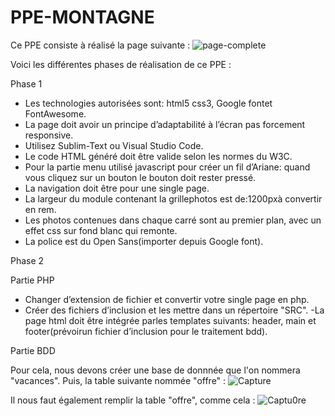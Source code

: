 # PPE-MONTAGNE

Ce PPE consiste à réalisé la page suivante : 
![page-complete](https://user-images.githubusercontent.com/65156750/120105322-bd2c1e00-c158-11eb-84da-0f9b4208da68.jpg)

Voici les différentes phases de réalisation de ce PPE :

Phase 1

 - Les technologies autorisées sont: html5 css3, Google fontet FontAwesome.
 - La page doit avoir un principe d’adaptabilité à l’écran pas forcement responsive.
 - Utilisez Sublim-Text ou Visual Studio Code.
 - Le code HTML généré doit être valide selon les normes du W3C.
 - Pour la partie menu utilisé javascript pour créer un fil d’Ariane: quand vous cliquez sur un bouton le bouton doit rester pressé.
 - La navigation doit être pour une single page.
 - La largeur du module contenant la grillephotos est de:1200pxà convertir en rem.
 - Les photos contenues dans chaque carré sont au premier plan, avec un effet css sur fond blanc qui remonte.
 - La police est du Open Sans(importer depuis Google font).
 
Phase 2

Partie PHP

 - Changer d’extension de fichier et convertir votre single page en php.
 - Créer des fichiers d’inclusion et les mettre dans un répertoire "SRC".
 -La page html doit être intégrée parles templates suivants: header, main et footer(prévoirun fichier d’inclusion pour le traitement bdd).
 
Partie BDD

Pour cela, nous devons créer une base de donnnée que l'on nommera "vacances". Puis, la table suivante nommée "offre" :
![Capture](https://user-images.githubusercontent.com/65156750/120105588-d97c8a80-c159-11eb-8c53-7be3bf9dab1e.PNG)

Il nous faut également remplir la table "offre", comme cela : 
![Captu0re](https://user-images.githubusercontent.com/65156750/120105620-f9ac4980-c159-11eb-825f-7379046c3de6.PNG)
